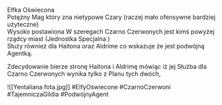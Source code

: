 Elfka Oświecona  
Potężny Mag który zna nietypowe Czary (raczej mało ofensywne bardziej użyteczne)  
Wysoko postawiona W szeregach Czarno Czerwonych jest kimś powyżej rządcy miast (Jednostka Specjalna )  
Służy również dla Haitona oraz Aldrime co wskazuje że jest podwójną Agentką.

Zdecydowanie bierze stronę Haitona i Aldrimę mówiąc iż jej Służba dla Czarno Czerwonych wynika tylko z Planu tych dwóch,

![[Yentaliana fota.jpg]]
#ElfyOświecone #CzarnoCzerwoni #TajemniczaGildia #PodwójnyAgent
